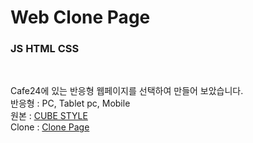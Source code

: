 # Web Clone Page

### JS HTML CSS

<br/>

Cafe24에 있는 반응형 웹페이지를 선택하여 만들어 보았습니다.  
반응형 : PC, Tablet pc, Mobile  
원본 : [CUBE STYLE](http://bdmp-006.cafe24.com/bizdemo106491/)  
Clone : [Clone Page](https://shj3497.github.io/Web_Clone/)
